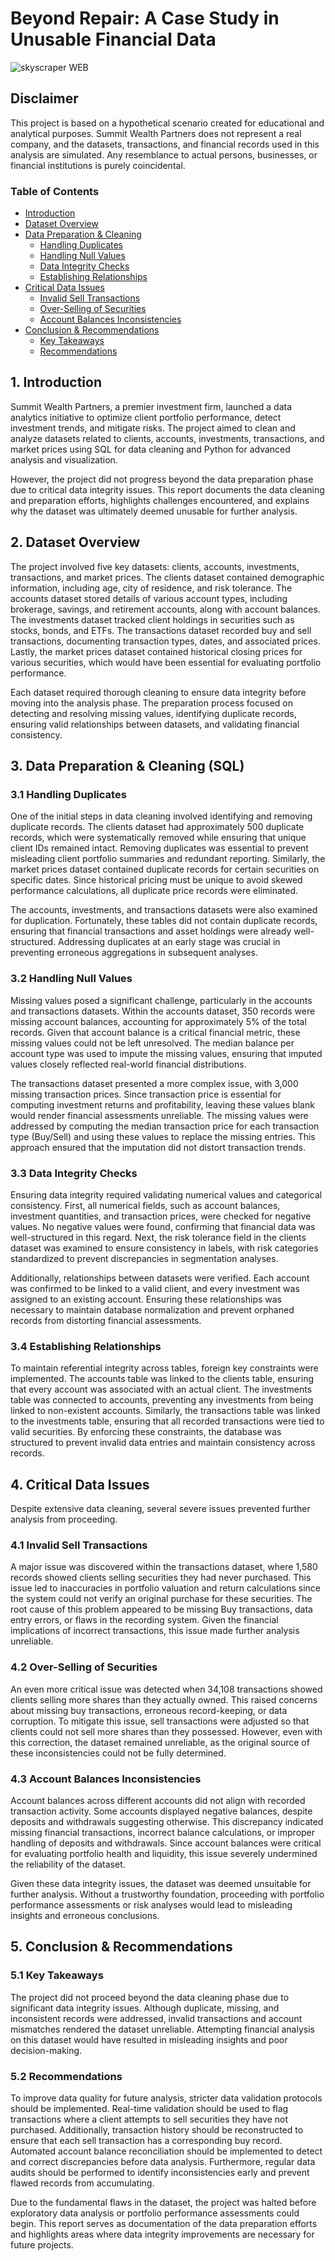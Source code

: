 # Beyond Repair: A Case Study in Unusable Financial Data
![skyscraper WEB](https://github.com/user-attachments/assets/16f03688-1d64-4516-9bfa-85ca22e19b49)
## Disclaimer
This project is based on a hypothetical scenario created for educational and analytical purposes. Summit Wealth Partners does not represent a real company, and the datasets, transactions, and financial records used in this analysis are simulated. Any resemblance to actual persons, businesses, or financial institutions is purely coincidental.

### Table of Contents
- [Introduction](#introduction)
- [Dataset Overview](#dataset-overview)
- [Data Preparation & Cleaning](#data-preparation--cleaning)
  - [Handling Duplicates](#handling-duplicates)
  - [Handling Null Values](#handling-null-values)
  - [Data Integrity Checks](#data-integrity-checks)
  - [Establishing Relationships](#establishing-relationships)
- [Critical Data Issues](#critical-data-issues)
  - [Invalid Sell Transactions](#invalid-sell-transactions)
  - [Over-Selling of Securities](#over-selling-of-securities)
  - [Account Balances Inconsistencies](#account-balances-inconsistencies)
- [Conclusion & Recommendations](#conclusion--recommendations)
  - [Key Takeaways](#key-takeaways)
  - [Recommendations](#recommendations)

## 1. Introduction
Summit Wealth Partners, a premier investment firm, launched a data analytics initiative to optimize client portfolio performance, detect investment trends, and mitigate risks. The project aimed to clean and analyze datasets related to clients, accounts, investments, transactions, and market prices using SQL for data cleaning and Python for advanced analysis and visualization.

However, the project did not progress beyond the data preparation phase due to critical data integrity issues. This report documents the data cleaning and preparation efforts, highlights challenges encountered, and explains why the dataset was ultimately deemed unusable for further analysis.

## 2. Dataset Overview
The project involved five key datasets: clients, accounts, investments, transactions, and market prices. The clients dataset contained demographic information, including age, city of residence, and risk tolerance. The accounts dataset stored details of various account types, including brokerage, savings, and retirement accounts, along with account balances. The investments dataset tracked client holdings in securities such as stocks, bonds, and ETFs. The transactions dataset recorded buy and sell transactions, documenting transaction types, dates, and associated prices. Lastly, the market prices dataset contained historical closing prices for various securities, which would have been essential for evaluating portfolio performance.

Each dataset required thorough cleaning to ensure data integrity before moving into the analysis phase. The preparation process focused on detecting and resolving missing values, identifying duplicate records, ensuring valid relationships between datasets, and validating financial consistency.

## 3. Data Preparation & Cleaning (SQL)
### 3.1 Handling Duplicates
One of the initial steps in data cleaning involved identifying and removing duplicate records. The clients dataset had approximately 500 duplicate records, which were systematically removed while ensuring that unique client IDs remained intact. Removing duplicates was essential to prevent misleading client portfolio summaries and redundant reporting. Similarly, the market prices dataset contained duplicate records for certain securities on specific dates. Since historical pricing must be unique to avoid skewed performance calculations, all duplicate price records were eliminated.

The accounts, investments, and transactions datasets were also examined for duplication. Fortunately, these tables did not contain duplicate records, ensuring that financial transactions and asset holdings were already well-structured. Addressing duplicates at an early stage was crucial in preventing erroneous aggregations in subsequent analyses.

### 3.2 Handling Null Values
Missing values posed a significant challenge, particularly in the accounts and transactions datasets. Within the accounts dataset, 350 records were missing account balances, accounting for approximately 5% of the total records. Given that account balance is a critical financial metric, these missing values could not be left unresolved. The median balance per account type was used to impute the missing values, ensuring that imputed values closely reflected real-world financial distributions.

The transactions dataset presented a more complex issue, with 3,000 missing transaction prices. Since transaction price is essential for computing investment returns and profitability, leaving these values blank would render financial assessments unreliable. The missing values were addressed by computing the median transaction price for each transaction type (Buy/Sell) and using these values to replace the missing entries. This approach ensured that the imputation did not distort transaction trends.

### 3.3 Data Integrity Checks
Ensuring data integrity required validating numerical values and categorical consistency. First, all numerical fields, such as account balances, investment quantities, and transaction prices, were checked for negative values. No negative values were found, confirming that financial data was well-structured in this regard. Next, the risk tolerance field in the clients dataset was examined to ensure consistency in labels, with risk categories standardized to prevent discrepancies in segmentation analyses.

Additionally, relationships between datasets were verified. Each account was confirmed to be linked to a valid client, and every investment was assigned to an existing account. Ensuring these relationships was necessary to maintain database normalization and prevent orphaned records from distorting financial assessments.

### 3.4 Establishing Relationships
To maintain referential integrity across tables, foreign key constraints were implemented. The accounts table was linked to the clients table, ensuring that every account was associated with an actual client. The investments table was connected to accounts, preventing any investments from being linked to non-existent accounts. Similarly, the transactions table was linked to the investments table, ensuring that all recorded transactions were tied to valid securities. By enforcing these constraints, the database was structured to prevent invalid data entries and maintain consistency across records.

## 4. Critical Data Issues
Despite extensive data cleaning, several severe issues prevented further analysis from proceeding.

### 4.1 Invalid Sell Transactions
A major issue was discovered within the transactions dataset, where 1,580 records showed clients selling securities they had never purchased. This issue led to inaccuracies in portfolio valuation and return calculations since the system could not verify an original purchase for these securities. The root cause of this problem appeared to be missing Buy transactions, data entry errors, or flaws in the recording system. Given the financial implications of incorrect transactions, this issue made further analysis unreliable.

### 4.2 Over-Selling of Securities
An even more critical issue was detected when 34,108 transactions showed clients selling more shares than they actually owned. This raised concerns about missing buy transactions, erroneous record-keeping, or data corruption. To mitigate this issue, sell transactions were adjusted so that clients could not sell more shares than they possessed. However, even with this correction, the dataset remained unreliable, as the original source of these inconsistencies could not be fully determined.

### 4.3 Account Balances Inconsistencies
Account balances across different accounts did not align with recorded transaction activity. Some accounts displayed negative balances, despite deposits and withdrawals suggesting otherwise. This discrepancy indicated missing financial transactions, incorrect balance calculations, or improper handling of deposits and withdrawals. Since account balances were critical for evaluating portfolio health and liquidity, this issue severely undermined the reliability of the dataset.

Given these data integrity issues, the dataset was deemed unsuitable for further analysis. Without a trustworthy foundation, proceeding with portfolio performance assessments or risk analyses would lead to misleading insights and erroneous conclusions.

## 5. Conclusion & Recommendations
### 5.1 Key Takeaways
The project did not proceed beyond the data cleaning phase due to significant data integrity issues. Although duplicate, missing, and inconsistent records were addressed, invalid transactions and account mismatches rendered the dataset unreliable. Attempting financial analysis on this dataset would have resulted in misleading insights and poor decision-making.

### 5.2 Recommendations
To improve data quality for future analysis, stricter data validation protocols should be implemented. Real-time validation should be used to flag transactions where a client attempts to sell securities they have not purchased. Additionally, transaction history should be reconstructed to ensure that each sell transaction has a corresponding buy record. Automated account balance reconciliation should be implemented to detect and correct discrepancies before data analysis. Furthermore, regular data audits should be performed to identify inconsistencies early and prevent flawed records from accumulating.

Due to the fundamental flaws in the dataset, the project was halted before exploratory data analysis or portfolio performance assessments could begin. This report serves as documentation of the data preparation efforts and highlights areas where data integrity improvements are necessary for future projects.



















